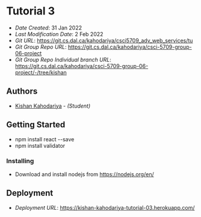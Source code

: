 # Tutorial 3

- _Date Created_: 31 Jan 2022
- _Last Modification Date_: 2 Feb 2022
- _Git URL_: https://git.cs.dal.ca/kahodariya/csci5709_adv_web_services/tu
- _Git Group Repo URL_: https://git.cs.dal.ca/kahodariya/csci-5709-group-06-project
- _Git Group Repo Individual branch URL_: https://git.cs.dal.ca/kahodariya/csci-5709-group-06-project/-/tree/kishan

## Authors

- [Kishan Kahodariya](ks805556@dal.ca) - _(Student)_

## Getting Started

- npm install react --save
- npm install validator

### Installing

- Download and install nodejs from https://nodejs.org/en/

## Deployment

- _Deployment URL_: https://kishan-kahodariya-tutorial-03.herokuapp.com/
